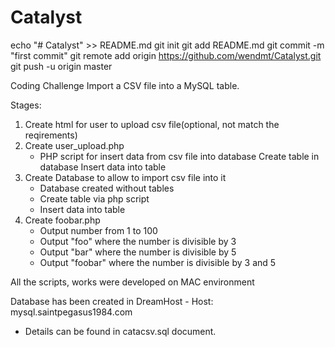 # Catalyst
echo "# Catalyst" >> README.md
git init
git add README.md
git commit -m "first commit"
git remote add origin https://github.com/wendmt/Catalyst.git
git push -u origin master

Coding Challenge
Import a CSV file into a MySQL table.

Stages:
1. Create html for user to upload csv file(optional, not match the reqirements)
2. Create user_upload.php
   - PHP script for insert data from csv file into database
     Create table in database
     Insert data into table
3. Create Database to allow to import csv file into it
   - Database created without tables
   - Create table via php script
   - Insert data into table
4. Create foobar.php
   - Output number from 1 to 100
   - Output "foo" where the number is divisible by 3
   - Output "bar" where the number is divisible by 5
   - Output "foobar" where the number is divisible by 3 and 5

All the scripts, works were developed on MAC environment

Database has been created in DreamHost - Host: mysql.saintpegasus1984.com
   - Details can be found in catacsv.sql document.
